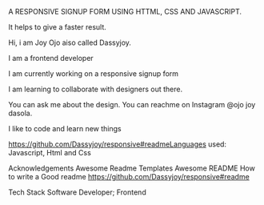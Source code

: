 A RESPONSIVE SIGNUP FORM USING HTTML, CSS AND JAVASCRIPT.

It helps to give a faster result.

Hi, i am Joy Ojo aiso called Dassyjoy.

I am a frontend developer

I am currently working on a responsive signup form

I am learning to collaborate with designers out there.

You can ask me about the design. You can reachme on Instagram @ojo joy dasola.

I like to code and learn new things

https://github.com/Dassyjoy/responsive#readmeLanguages used: Javascript, Html and Css

Acknowledgements
Awesome Readme Templates
Awesome README
How to write a Good readme
https://github.com/Dassyjoy/responsive#readme

Tech Stack
Software Developer; Frontend
